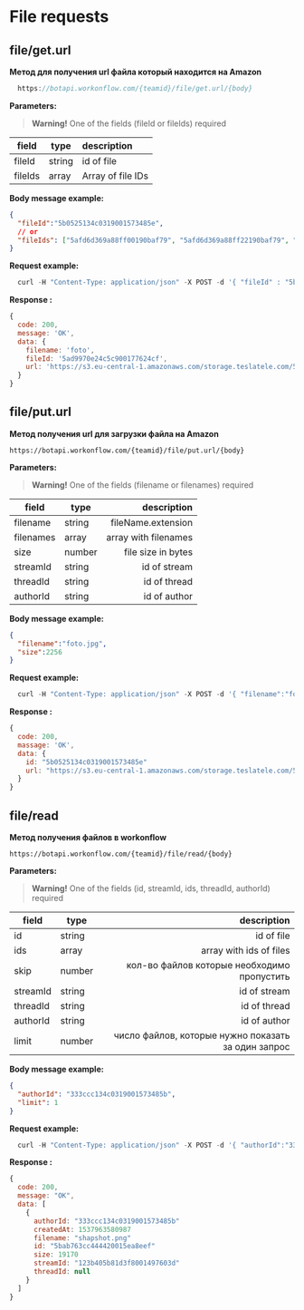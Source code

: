 # File requests

## file/get.url

**Метод для получения url файла который находится на Amazon**

```js
  https://botapi.workonflow.com/{teamid}/file/get.url/{body}
```

**Parameters:**
> **Warning!** One of the fields (fileId or fileIds) required

| field    | type   | description                            |
| ---------|--------| :------------------                    |
| fileId   | string | id of file                             |
| fileIds  | array  | Array of file IDs                      |


**Body message example:**

```json
{
  "fileId":"5b0525134c0319001573485e",
  // or
  "fileIds": ["5afd6d369a88ff00190baf79", "5afd6d369a88ff22190baf79", "5afd6d369a88ff00190bas12"]
}
```

**Request example:**

```js
  curl -H "Content-Type: application/json" -X POST -d '{ "fileId" : "5b0525134c0319001573485e" }' https://botapi.workonflow.com/333ccc134c0319001573485e/file/get.url
```

**Response :**
```js
{
  code: 200,
  message: 'OK',
  data: {
    filename: 'foto',
    fileId: '5ad9970e24c5c900177624cf',
    url: 'https://s3.eu-central-1.amazonaws.com/storage.teslatele.com/5af979addb6cec001515779b/image.png?X-Amz-Algorithm=AWSAC-SHA256&X-Amz-Credential=AKIAJ7FMTV4FQA%2F20180725%2Feu-central-1%2Fs3%2Faws4_request&X-Amz-Date=20180725T091&X-Amz-Expires=259200&X-Amz-Signature=5c6a9d6d1b418792fa64ce78545f88f2ca9695844fd8b6127d6c683697861528&X-Amz-SignedHeaders=host'
  }
}
```

## file/put.url

**Метод получения url для загрузки файла на Amazon**

```https://botapi.workonflow.com/{teamid}/file/put.url/{body}```

**Parameters:**
> **Warning!** One of the fields (filename or filenames) required

| field         | type   | description            |
| ------------- |--------| ----------------------:|
| filename      | string | fileName.extension        |
| filenames     | array  | array with filenames |
| size          | number | file size in bytes     |
| streamId      | string | id of stream |
| threadId      | string | id of thread |
| authorId      | string | id of author |

**Body message example:**

```json
{
  "filename":"foto.jpg",
  "size":2256
}
```

**Request example:**

```js
  curl -H "Content-Type: application/json" -X POST -d '{ "filename":"foto.jpg", "size":"2256" }' https://botapi.workonflow.com/333ccc134c0319001573485e/file/put.url
```

**Response :**

```js
{
  code: 200,
  massage: 'OK',
  data: {
    id: "5b0525134c0319001573485e"
    url: "https://s3.eu-central-1.amazonaws.com/storage.teslatele.com/5af979addb6cec001515779b/image.png?X-Amz-Algorithm=AWSAC-SHA256&X-Amz-Credential=AKIAJ7FMTV4FQA%2F20180725%2Feu-central-1%2Fs3%2Faws4_request&X-Amz-Date=20180725T091&X-Amz-Expires=259200&X-Amz-Signature=5c6a9d6d1b418792fa64ce78545f88f2ca9695844fd8b6127d6c683697861528&X-Amz-SignedHeaders=host"
  }
}
```

## file/read

**Метод получения файлов в workonflow**

```https://botapi.workonflow.com/{teamid}/file/read/{body}```

**Parameters:**
> **Warning!** One of the fields (id, streamId, ids, threadId, authorId) required

| field         | type   | description            |
| ------------- |--------| ----------------------:|
| id      | string | id of file        |
| ids     | array  | array with ids of files |
| skip          | number |  кол-во файлов которые необходимо пропустить  |
| streamId      | string | id of stream |
| threadId      | string | id of thread |
| authorId      | string | id of author |
| limit         | number | число файлов, которые нужно показать за один запрос |

**Body message example:**

```json
{
  "authorId": "333ccc134c0319001573485b",
  "limit": 1
}
```

**Request example:**

```js
  curl -H "Content-Type: application/json" -X POST -d '{ "authorId":"333ccc134c0319001573485b", "limit": 1 }' https://botapi.workonflow.com/333ccc134c0319001573485e/file/read
```

**Response :**

```js
{
  code: 200,
  message: "OK",
  data: [
    {
      authorId: "333ccc134c0319001573485b"
      createdAt: 1537963580987
      filename: "shapshot.png"
      id: "5bab763cc444420015ea8eef"
      size: 19170
      streamId: "123b405b81d3f8001497603d"
      threadId: null
    }
  ]
}
```
